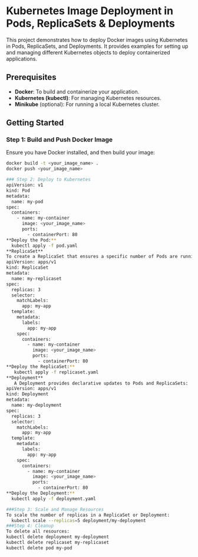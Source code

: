 # Kubernetes Image Deployment in Pods, ReplicaSets & Deployments

This project demonstrates how to deploy Docker images using Kubernetes in Pods, ReplicaSets, and Deployments. It provides examples for setting up and managing different Kubernetes objects to deploy containerized applications.

## Prerequisites

- **Docker**: To build and containerize your application.
- **Kubernetes (kubectl)**: For managing Kubernetes resources.
- **Minikube** (optional): For running a local Kubernetes cluster.

## Getting Started

### Step 1: Build and Push Docker Image

Ensure you have Docker installed, and then build your image:

```bash
docker build -t <your_image_name> .
docker push <your_image_name>

### Step 2: Deploy to Kubernetes
apiVersion: v1
kind: Pod
metadata:
  name: my-pod
spec:
  containers:
    - name: my-container
      image: <your_image_name>
      ports:
        - containerPort: 80
**Deploy the Pod:**
  kubectl apply -f pod.yaml
**ReplicaSet**
To create a ReplicaSet that ensures a specific number of Pods are running:
apiVersion: apps/v1
kind: ReplicaSet
metadata:
  name: my-replicaset
spec:
  replicas: 3
  selector:
    matchLabels:
      app: my-app
  template:
    metadata:
      labels:
        app: my-app
    spec:
      containers:
        - name: my-container
          image: <your_image_name>
          ports:
            - containerPort: 80
**Deploy the ReplicaSet:**
   kubectl apply -f replicaset.yaml
**Deployment**
   A Deployment provides declarative updates to Pods and ReplicaSets:
apiVersion: apps/v1
kind: Deployment
metadata:
  name: my-deployment
spec:
  replicas: 3
  selector:
    matchLabels:
      app: my-app
  template:
    metadata:
      labels:
        app: my-app
    spec:
      containers:
        - name: my-container
          image: <your_image_name>
          ports:
            - containerPort: 80
**Deploy the Deployment:**
  kubectl apply -f deployment.yaml

###Step 3: Scale and Manage Resources
To scale the number of replicas in a ReplicaSet or Deployment:
  kubectl scale --replicas=5 deployment/my-deployment
###Step 4: Cleanup
To delete all resources:
kubectl delete deployment my-deployment
kubectl delete replicaset my-replicaset
kubectl delete pod my-pod
